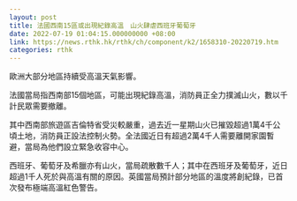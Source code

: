 ```yaml
---
layout: post
title: 法國西南15區或出現紀錄高溫　山火肆虐西班牙葡萄牙
date: 2022-07-19 01:04:15.000000000 +08:00
link: https://news.rthk.hk/rthk/ch/component/k2/1658310-20220719.htm
categories: rthk
---
```


歐洲大部分地區持續受高溫天氣影響。

法國當局指西南部15個地區，可能出現紀錄高溫，消防員正全力撲滅山火，數以千計民眾需要撤離。

其中西南部旅遊區吉倫特省受災較嚴重，過去近一星期山火已摧毀超過1萬4千公頃土地，消防員正設法控制火勢。全法國近日有超過2萬4千人需要離開家園暫避，當局為他們設立緊急收容中心。

西班牙、葡萄牙及希臘亦有山火，當局疏散數千人；其中在西班牙及葡萄牙，近日超過1千人死於與高溫有關的原因。英國當局預計部分地區的溫度將創紀錄，已首次發布極端高溫紅色警告。
